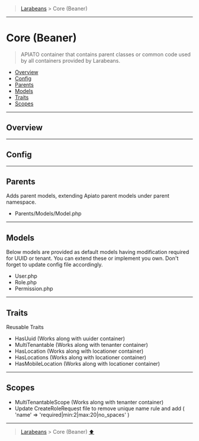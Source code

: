 > [Larabeans](README.md) > Core (Beaner)

---

# Core (Beaner)

> APIATO container that contains parent classes or common code used by all containers provided by Larabeans.

* [Overview](#overview)
* [Config](#config)
* [Parents](#parents)
* [Models](#models)
* [Traits](#traits)
* [Scopes](#scopes)

---

## Overview

---

## Config

---

## Parents

Adds parent models, extending Apiato parent models under parent namespace.

- Parents/Models/Model.php

---

## Models

Below models are provided as default models having modification required for UUID or tenant. You can extend these or
implement you own. Don't forget to update config file accordingly.

- User.php
- Role.php
- Permission.php

---

## Traits

Reusable Traits

- HasUuid (Works along with uuider container)
- MultiTenantable (Works along with tenanter container)
- HasLocation (Works along with locationer container)
- HasLocations (Works along with locationer container)
- HasMobileLocation (Works along with locationer container)

---

## Scopes

- MultiTenantableScope (Works along with tenanter container)
- Update CreateRoleRequest file to remove unique name rule and add ( 'name' => 'required|min:2|max:20|no_spaces' )

---
> [Larabeans](README.md) > Core (Beaner) [⬆](#uuider)
